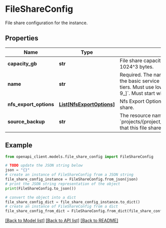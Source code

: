 # FileShareConfig

File share configuration for the instance.

## Properties

Name | Type | Description | Notes
------------ | ------------- | ------------- | -------------
**capacity_gb** | **str** | File share capacity in gigabytes (GB). Filestore defines 1 GB as 1024^3 bytes. | [optional] 
**name** | **str** | Required. The name of the file share. Must use 1-16 characters for the basic service tier and 1-63 characters for all other service tiers. Must use lowercase letters, numbers, or underscores &#x60;[a-z0-9_]&#x60;. Must start with a letter. Immutable. | [optional] 
**nfs_export_options** | [**List[NfsExportOptions]**](NfsExportOptions.md) | Nfs Export Options. There is a limit of 10 export options per file share. | [optional] 
**source_backup** | **str** | The resource name of the backup, in the format &#x60;projects/{project_id}/locations/{location_id}/backups/{backup_id}&#x60;, that this file share has been restored from. | [optional] 

## Example

```python
from openapi_client.models.file_share_config import FileShareConfig

# TODO update the JSON string below
json = "{}"
# create an instance of FileShareConfig from a JSON string
file_share_config_instance = FileShareConfig.from_json(json)
# print the JSON string representation of the object
print(FileShareConfig.to_json())

# convert the object into a dict
file_share_config_dict = file_share_config_instance.to_dict()
# create an instance of FileShareConfig from a dict
file_share_config_from_dict = FileShareConfig.from_dict(file_share_config_dict)
```
[[Back to Model list]](../README.md#documentation-for-models) [[Back to API list]](../README.md#documentation-for-api-endpoints) [[Back to README]](../README.md)



